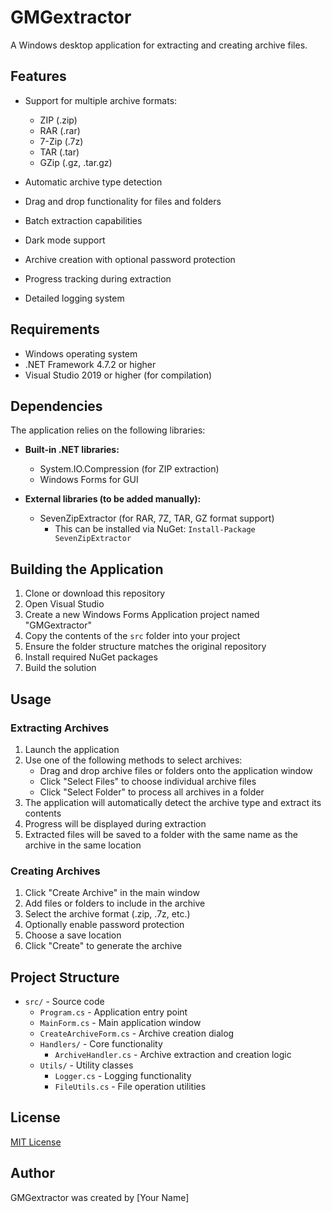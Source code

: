# GMGextractor

A Windows desktop application for extracting and creating archive files.

## Features

- Support for multiple archive formats:
  - ZIP (.zip)
  - RAR (.rar)
  - 7-Zip (.7z)
  - TAR (.tar)
  - GZip (.gz, .tar.gz)
  
- Automatic archive type detection
- Drag and drop functionality for files and folders
- Batch extraction capabilities
- Dark mode support
- Archive creation with optional password protection
- Progress tracking during extraction
- Detailed logging system

## Requirements

- Windows operating system
- .NET Framework 4.7.2 or higher
- Visual Studio 2019 or higher (for compilation)

## Dependencies

The application relies on the following libraries:

- **Built-in .NET libraries:**
  - System.IO.Compression (for ZIP extraction)
  - Windows Forms for GUI

- **External libraries (to be added manually):**
  - SevenZipExtractor (for RAR, 7Z, TAR, GZ format support)
    - This can be installed via NuGet: `Install-Package SevenZipExtractor`

## Building the Application

1. Clone or download this repository
2. Open Visual Studio
3. Create a new Windows Forms Application project named "GMGextractor"
4. Copy the contents of the `src` folder into your project
5. Ensure the folder structure matches the original repository
6. Install required NuGet packages
7. Build the solution

## Usage

### Extracting Archives

1. Launch the application
2. Use one of the following methods to select archives:
   - Drag and drop archive files or folders onto the application window
   - Click "Select Files" to choose individual archive files
   - Click "Select Folder" to process all archives in a folder
3. The application will automatically detect the archive type and extract its contents
4. Progress will be displayed during extraction
5. Extracted files will be saved to a folder with the same name as the archive in the same location

### Creating Archives

1. Click "Create Archive" in the main window
2. Add files or folders to include in the archive
3. Select the archive format (.zip, .7z, etc.)
4. Optionally enable password protection
5. Choose a save location
6. Click "Create" to generate the archive

## Project Structure

- `src/` - Source code
  - `Program.cs` - Application entry point
  - `MainForm.cs` - Main application window
  - `CreateArchiveForm.cs` - Archive creation dialog
  - `Handlers/` - Core functionality
    - `ArchiveHandler.cs` - Archive extraction and creation logic
  - `Utils/` - Utility classes
    - `Logger.cs` - Logging functionality
    - `FileUtils.cs` - File operation utilities

## License

[MIT License](LICENSE)

## Author

GMGextractor was created by [Your Name]